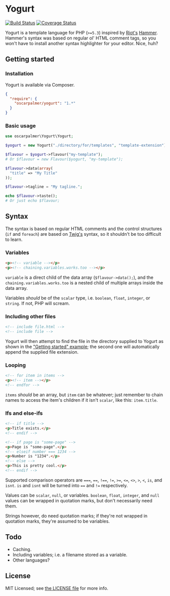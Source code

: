 # Yogurt

[![Build Status](https://travis-ci.org/oscarpalmer/yogurt.png?branch=master)](https://travis-ci.org/oscarpalmer/yogurt) [![Coverage Status](https://coveralls.io/repos/oscarpalmer/yogurt/badge.png)](https://coveralls.io/r/oscarpalmer/yogurt)

Yogurt is a template language for PHP (`>=5.3`) inspired by [Riot's](http://riothq.com) [Hammer](http://hammerformac.com). Hammer's syntax was based on regular ol' HTML comment tags, so you won't have to install another syntax highlighter for your editor. Nice, huh?

## Getting started

### Installation

Yogurt is available via Composer.

```json
{
  "require": {
    "oscarpalmer/yogurt": "1.*"
  }
}
```

### Basic usage

```php
use oscarpalmer\Yogurt\Yogurt;

$yogurt = new Yogurt("./directory/for/templates", "template-extension");

$flavour = $yogurt->flavour("my-template");
# Or $flavour = new Flavour($yogurt, "my-template");

$flavour->data(array(
  "title" => "My Title"
));

$flavour->tagline = "My tagline.";

echo $flavour->taste();
# Or just echo $flavour;
```

## Syntax

The syntax is based on regular HTML comments and the control structures (`if` and `foreach`) are based on [Twig's](//github.com/fabpot/Twig) syntax, so it shouldn't be too difficult to learn.

### Variables

```html
<p><!-- variable --></p>
<p><!-- chaining.variables.works.too --></p>
```

`variable` is a direct child of the data array (`$flavour->data();`), and the `chaining.variables.works.too` is a nested child of multiple arrays inside the data array.

Variables _should_ be of the `scalar` type, i.e. `boolean`, `float`, `integer`, or `string`. If not, PHP will scream.

### Including other files

```html
<!-- include file.html -->
<!-- include file -->
```

Yogurt will then attempt to find the file in the directory supplied to Yogurt as shown in the ["Getting started" example](#getting-started); the second one will automatically append the supplied file extension.

### Looping

```html
<!-- for item in items -->
<p><!-- item --></p>
<!-- endfor -->
```

`items` _should_ be an array, but `item` can be whatever; just remember to chain names to access the item's children if it isn't `scalar`, like this: `item.title`.

### Ifs and else-ifs

```html
<!-- if title -->
<p>Title exists.</p>
<!-- endif -->

<!-- if page is "some-page" -->
<p>Page is "some-page".</p>
<!-- elseif number === 1234 -->
<p>Number is "1234".</p>
<!-- else -->
<p>This is pretty cool.</p>
<!-- endif -->
```

Supported comparison operators are `===`, `==`, `!==`, `!=`, `>=`, `<=`, `<>`, `>`, `<`, `is`, and `isnt`. `is` and `isnt` will be turned into `==` and `!=` respectively.

Values can be `scalar`, `null`, or variables. `boolean`, `float`, `integer`, and `null` values can be wrapped in quotation marks, but don't necessarily need them.

Strings however, do need quotation marks; if they're not wrapped in quotation marks, they're assumed to be variables.

## Todo

- Caching.
- Including variables; i.e. a filename stored as a variable.
- Other languages?

## License

MIT Licensed; see [the LICENSE file](LICENSE) for more info.
